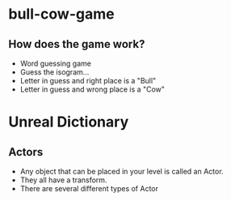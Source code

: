 # bull-cow-game

## How does the game work?

- Word guessing game
- Guess the isogram...
- Letter in guess and right place is a "Bull"
- Letter in guess and wrong place is a "Cow"

# Unreal Dictionary

## Actors

- Any object that can be placed in your level is called an Actor.
- They all have a transform.
- There are several different types of Actor
